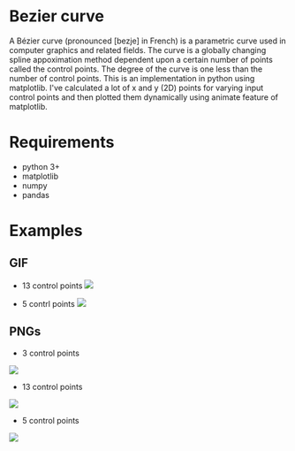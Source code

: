 # Bezier curve
A Bézier curve (pronounced [bezje] in French) is a parametric curve used in computer graphics and related fields.
The curve is a globally changing spline appoximation method dependent upon a certain number of points called the control points. The degree of the curve is one less than the number of control points. 
This is an implementation in python using matplotlib. I've calculated a lot of x and y (2D) points for varying input control points and then plotted them dynamically using animate feature of matplotlib.

# Requirements
- python 3+
- matplotlib
- numpy
- pandas

# Examples
## GIF
- 13 control points
![](https://i.imgur.com/TRvd77H.gif)

- 5 contrl points
![](https://i.imgur.com/qU4m3ws.gif)

## PNGs
- 3 control points

![](https://i.imgur.com/Jzdiem7.png)

- 13 control points

![](https://i.imgur.com/XYUWczx.png)

- 5 control points

![](https://i.imgur.com/eKNR2Ja.png)


